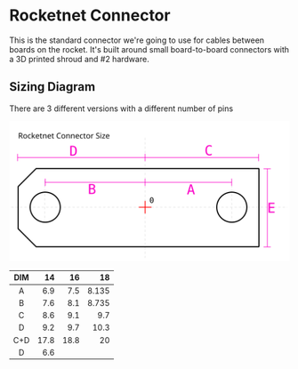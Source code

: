 # Rocketnet Connector

This is the standard connector we're going to use for cables between boards on
the rocket. It's built around small board-to-board connectors with a 3D printed
shroud and #2 hardware.

## Sizing Diagram

There are 3 different versions with a different number of pins

![Size diagram](rocketnet_size.svg)


 DIM |  14 |  16 |   18 
:---:| ----:| ----:| ------:
  A  |  6.9 |  7.5 |  8.135
  B  |  7.6 |  8.1 |  8.735
  C  |  8.6 |  9.1 |  9.7  
  D  |  9.2 |  9.7 | 10.3  
 C+D | 17.8 | 18.8 | 20     
  D  |                  6.6


